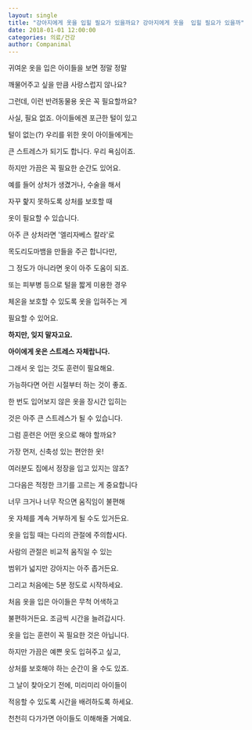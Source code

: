 ```yaml
---
layout: single
title: "강아지에게 옷을 입힐 필요가 있을까요? 강아지에게 옷을  입힐 필요가 있을까"
date: 2018-01-01 12:00:00
categories: 의료/건강
author: Companimal
---
```


귀여운 옷을 입은 아이들을 보면 정말 정말

깨물어주고 싶을 만큼 사랑스럽지 않나요?

그런데, 이런 반려동물용 옷은 꼭 필요할까요?

사실, 필요 없죠. 아이들에겐 포근한 털이 있고

털이 없는(?) 우리를 위한 옷이 아이들에게는

큰 스트레스가 되기도 합니다. 우리 욕심이죠.

하지만 가끔은 꼭 필요한 순간도 있어요.

예를 들어 상처가 생겼거나, 수술을 해서

자꾸 핥지 못하도록 상처를 보호할 때

옷이 필요할 수 있습니다.

아주 큰 상처라면 '엘리자베스 칼라'로

목도리도마뱀을 만들을 주곤 합니다만,

그 정도가 아니라면 옷이 아주 도움이 되죠.

또는 피부병 등으로 털을 짧게 미용한 경우

체온을 보호할 수 있도록 옷을 입혀주는 게

필요할 수 있어요.

**하지만, 잊지 말자고요.**

**아이에게 옷은 스트레스 자체랍니다.**

그래서 옷 입는 것도 훈련이 필요해요.

가능하다면 어린 시절부터 하는 것이 좋죠.

한 번도 입어보지 않은 옷을 장시간 입히는

것은 아주 큰 스트레스가 될 수 있습니다.

그럼 훈련은 어떤 옷으로 해야 할까요?

가장 먼저, 신축성 있는 편안한 옷!

여러분도 집에서 정장을 입고 있지는 않죠?

그다음은 적정한 크기를 고르는 게 중요합니다

너무 크거나 너무 작으면 움직임이 불편해

옷 자체를 계속 거부하게 될 수도 있거든요.

옷을 입힐 때는 다리의 관절에 주의합시다.

사람의 관절은 비교적 움직일 수 있는

범위가 넓지만 강아지는 아주 좁거든요.

그리고 처음에는 5분 정도로 시작하세요.

처음 옷을 입은 아이들은 무척 어색하고

불편하거든요. 조금씩 시간을 늘려갑시다.

옷을 입는 훈련이 꼭 필요한 것은 아닙니다.

하지만 가끔은 예쁜 옷도 입혀주고 싶고,

상처를 보호해야 하는 순간이 올 수도 있죠.

그 날이 찾아오기 전에, 미리미리 아이들이

적응할 수 있도록 시간을 배려하도록 하세요.

천천히 다가가면 아이들도 이해해줄 거예요.
